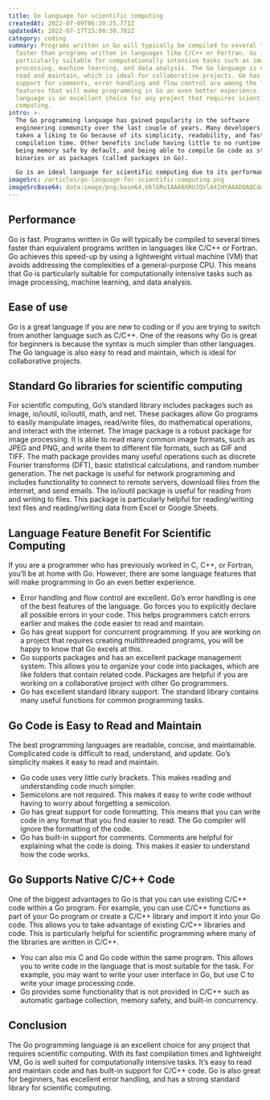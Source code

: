 ```yaml
---
title: Go language for scientific computing
createdAt: 2022-07-09T06:30:25.771Z
updatedAt: 2022-07-17T15:00:30.702Z
category: coding
summary: Programs written in Go will typically be compiled to several times
  faster than programs written in languages like C/C++ or Fortran. Go is
  particularly suitable for computationally intensive tasks such as image
  processing, machine learning, and data analysis. The Go language is easy to
  read and maintain, which is ideal for collaborative projects. Go has built-in
  support for comments, error handling and flow control are among the language
  features that will make programming in Go an even better experience. The
  language is an excellent choice for any project that requires scientific
  computing.
intro: >-
  The Go programming language has gained popularity in the software
  engineering community over the last couple of years. Many developers have
  taken a liking to Go because of its simplicity, readability, and faster
  compilation time. Other benefits include having little to no runtime overhead,
  being memory safe by default, and being able to compile Go code as standalone
  binaries or as packages (called packages in Go). 

  Go is an ideal language for scientific computing due to its performance, ease of use, and standard libraries. This blog will outline reasons you should consider using Go for your next project that involves heavy scientific computing.
imageSrc: /articles/go-language-for-scientific-computing.png
imageSrcBase64: data:image/png;base64,UklGRoIAAABXRUJQVlA4IHYAAADQAQCdASoKAAoAAUAmJYgCdAEO4psWAAD+/r9+o3Lie/v2uEEftR1FTH+e3wWUoMHwYHg0OjDnGn/+H6lBTwSgPrZ/c7z+upSjf7f/gpf4vv2qYXLBnnEAz7pttUKrf0IR9z3+5xse+BOzormDzoFR/wROJQAA
---
```


## Performance

Go is fast. Programs written in Go will typically be compiled to several times faster than equivalent programs written in languages like C/C++ or Fortran. Go achieves this speed-up by using a lightweight virtual machine (VM) that avoids addressing the complexities of a general-purpose CPU.
This means that Go is particularly suitable for computationally intensive tasks such as image processing, machine learning, and data analysis.

## Ease of use

Go is a great language if you are new to coding or if you are trying to switch from another language such as C/C++. One of the reasons why Go is great for beginners is because the syntax is much simpler than other languages. The Go language is also easy to read and maintain, which is ideal for collaborative projects.

## Standard Go libraries for scientific computing

For scientific computing, Go’s standard library includes packages such as image, io/ioutil, io/ioutil, math, and net. These packages allow Go programs to easily manipulate images, read/write files, do mathematical operations, and interact with the internet.
The image package is a robust package for image processing. It is able to read many common image formats, such as JPEG and PNG, and write them to different file formats, such as GIF and TIFF.
The math package provides many useful operations such as discrete Fourier transforms (DFT), basic statistical calculations, and random number generation.
The net package is useful for network programming and includes functionality to connect to remote servers, download files from the internet, and send emails.
The io/ioutil package is useful for reading from and writing to files. This package is particularly helpful for reading/writing text files and reading/writing data from Excel or Google Sheets.

## Language Feature Benefit For Scientific Computing

If you are a programmer who has previously worked in C, C++, or Fortran, you’ll be at home with Go. However, there are some language features that will make programming in Go an even better experience.
- Error handling and flow control are excellent. Go’s error handling is one of the best features of the language. Go forces you to explicitly declare all possible errors in your code. This helps programmers catch errors earlier and makes the code easier to read and maintain.
- Go has great support for concurrent programming. If you are working on a project that requires creating multithreaded programs, you will be happy to know that Go excels at this.
- Go supports packages and has an excellent package management system. This allows you to organize your code into packages, which are like folders that contain related code. Packages are helpful if you are working on a collaborative project with other Go programmers.
- Go has excellent standard library support. The standard library contains many useful functions for common programming tasks.

## Go Code is Easy to Read and Maintain

The best programming languages are readable, concise, and maintainable. Complicated code is difficult to read, understand, and update. Go’s simplicity makes it easy to read and maintain.
- Go code uses very little curly brackets. This makes reading and understanding code much simpler.
- Semicolons are not required. This makes it easy to write code without having to worry about forgetting a semicolon.
- Go has great support for code formatting. This means that you can write code in any format that you find easier to read. The Go compiler will ignore the formatting of the code.
- Go has built-in support for comments. Comments are helpful for explaining what the code is doing. This makes it easier to understand how the code works.

## Go Supports Native C/C++ Code

One of the biggest advantages to Go is that you can use existing C/C++ code within a Go program. For example, you can use C/C++ functions as part of your Go program or create a C/C++ library and import it into your Go code.
This allows you to take advantage of existing C/C++ libraries and code. This is particularly helpful for scientific programming where many of the libraries are written in C/C++.
- You can also mix C and Go code within the same program. This allows you to write code in the language that is most suitable for the task. For example, you may want to write your user interface in Go, but use C to write your image processing code.
- Go provides some functionality that is not provided in C/C++ such as automatic garbage collection, memory safety, and built-in concurrency.

## Conclusion

The Go programming language is an excellent choice for any project that requires scientific computing. With its fast compilation times and lightweight VM, Go is well suited for computationally intensive tasks. It’s easy to read and maintain code and has built-in support for C/C++ code. Go is also great for beginners, has excellent error handling, and has a strong standard library for scientific computing.
